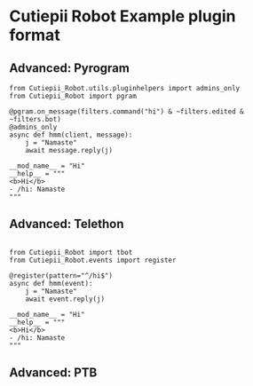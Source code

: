 # Cutiepii Robot Example plugin format

## Advanced: Pyrogram
```python3
from Cutiepii_Robot.utils.pluginhelpers import admins_only
from Cutiepii_Robot import pgram

@pgram.on_message(filters.command("hi") & ~filters.edited & ~filters.bot)
@admins_only
async def hmm(client, message):
    j = "Namaste"
    await message.reply(j)
    
__mod_name__ = "Hi"
__help__ = """
<b>Hi</b>
- /hi: Namaste
"""
```

## Advanced: Telethon
```python3

from Cutiepii_Robot import tbot
from Cutiepii_Robot.events import register

@register(pattern="^/hi$")
async def hmm(event):
    j = "Namaste"
    await event.reply(j)
    
__mod_name__ = "Hi"
__help__ = """
<b>Hi</b>
- /hi: Namaste
"""
```

## Advanced: PTB
```PTB 13.7 Comming Soon
```
